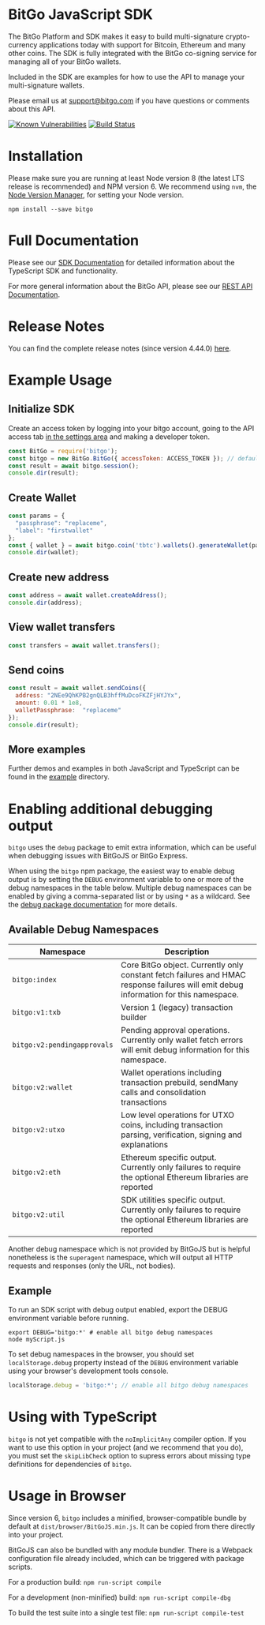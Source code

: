# BitGo JavaScript SDK

The BitGo Platform and SDK makes it easy to build multi-signature crypto-currency applications today with support for Bitcoin, Ethereum and many other coins.
The SDK is fully integrated with the BitGo co-signing service for managing all of your BitGo wallets.

Included in the SDK are examples for how to use the API to manage your multi-signature wallets.

Please email us at support@bitgo.com if you have questions or comments about this API.

[![Known Vulnerabilities](https://snyk.io/test/github/BitGo/BitGoJS/badge.svg)](https://snyk.io/test/github/BitGo/BitGoJS) [![Build Status](https://cloud.drone.io/api/badges/BitGo/BitGoJS/status.svg)](https://cloud.drone.io/BitGo/BitGoJS)

# Installation

Please make sure you are running at least Node version 8 (the latest LTS release is recommended) and NPM version 6.
We recommend using `nvm`, the [Node Version Manager](https://github.com/creationix/nvm/blob/master/README.markdown#installation), for setting your Node version.

`npm install --save bitgo`

# Full Documentation

Please see our [SDK Documentation](https://bitgo-sdk-docs.s3.amazonaws.com/core/11.3.0/index.html) for detailed information about the TypeScript SDK and functionality.

For more general information about the BitGo API, please see our [REST API Documentation](https://www.bitgo.com/api/v2).

# Release Notes

You can find the complete release notes (since version 4.44.0) [here](https://github.com/BitGo/BitGoJS/blob/master/modules/bitgo/RELEASE_NOTES.md).

# Example Usage

## Initialize SDK
Create an access token by logging into your bitgo account, going to the API access tab [in the settings area](https://www.bitgo.com/settings) and making a developer token.
```js
const BitGo = require('bitgo');
const bitgo = new BitGo.BitGo({ accessToken: ACCESS_TOKEN }); // defaults to testnet. add env: 'prod' if you want to go against mainnet
const result = await bitgo.session();
console.dir(result);
```

## Create Wallet
```js
const params = {
  "passphrase": "replaceme",
  "label": "firstwallet"
};
const { wallet } = await bitgo.coin('tbtc').wallets().generateWallet(params);
console.dir(wallet);
```

## Create new address
```js
const address = await wallet.createAddress();
console.dir(address);
```

## View wallet transfers
```js
const transfers = await wallet.transfers();
```

## Send coins
```js
const result = await wallet.sendCoins({
  address: "2NEe9QhKPB2gnQLB3hffMuDcoFKZFjHYJYx",
  amount: 0.01 * 1e8,
  walletPassphrase:  "replaceme"
});
console.dir(result);
```

## More examples
Further demos and examples in both JavaScript and TypeScript can be found in the [example](example) directory.

# Enabling additional debugging output

`bitgo` uses the `debug` package to emit extra information, which can be useful when debugging issues with BitGoJS or BitGo Express.

When using the `bitgo` npm package, the easiest way to enable debug output is by setting the `DEBUG` environment variable to one or more of the debug namespaces in the table below. Multiple debug namespaces can be enabled by giving a comma-separated list or by using `*` as a wildcard. See the [debug package documentation](https://github.com/visionmedia/debug#readme) for more details.

## Available Debug Namespaces
| Namespace | Description |
| --- | --- |
| `bitgo:index` | Core BitGo object. Currently only constant fetch failures and HMAC response failures will emit debug information for this namespace. |
| `bitgo:v1:txb` | Version 1 (legacy) transaction builder |
| `bitgo:v2:pendingapprovals` | Pending approval operations. Currently only wallet fetch errors will emit debug information for this namespace. |
| `bitgo:v2:wallet` | Wallet operations including transaction prebuild, sendMany calls and consolidation transactions |
| `bitgo:v2:utxo` | Low level operations for UTXO coins, including transaction parsing, verification, signing and explanations |
| `bitgo:v2:eth` | Ethereum specific output. Currently only failures to require the optional Ethereum libraries are reported |
| `bitgo:v2:util` | SDK utilities specific output. Currently only failures to require the optional Ethereum libraries are reported |

Another debug namespace which is not provided by BitGoJS but is helpful nonetheless is the `superagent` namespace, which will output all HTTP requests and responses (only the URL, not bodies).

## Example

To run an SDK script with debug output enabled, export the DEBUG environment variable before running.
```shell script
export DEBUG='bitgo:*' # enable all bitgo debug namespaces
node myScript.js
```

To set debug namespaces in the browser, you should set `localStorage.debug` property instead of the `DEBUG` environment variable using your browser's development tools console.

```js
localStorage.debug = 'bitgo:*'; // enable all bitgo debug namespaces
```

# Using with TypeScript

`bitgo` is not yet compatible with the `noImplicitAny` compiler option. If you want to use this option in your project (and we recommend that you do), you must set the `skipLibCheck` option to supress errors about missing type definitions for dependencies of `bitgo`.

# Usage in Browser

Since version 6, `bitgo` includes a minified, browser-compatible bundle by default at `dist/browser/BitGoJS.min.js`. It can be copied from there directly into your project.

BitGoJS can also be bundled with any module bundler. There is a Webpack configuration file already included, which can be triggered with package scripts.

For a production build: `npm run-script compile`

For a development (non-minified) build: `npm run-script compile-dbg`

To build the test suite into a single test file: `npm run-script compile-test`
